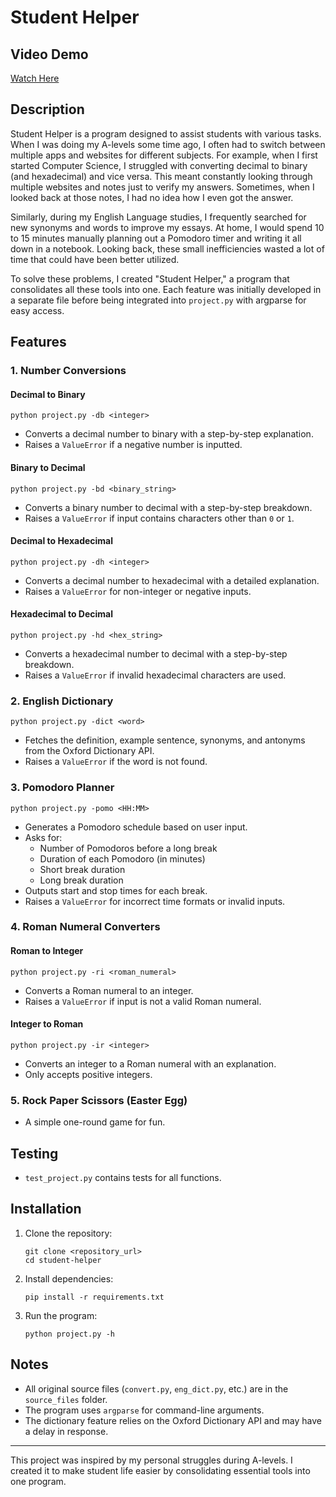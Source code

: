 # Student Helper

## Video Demo
[Watch Here](https://youtu.be/YFO3g3qUHRQ)

## Description
Student Helper is a program designed to assist students with various tasks. When I was doing my A-levels some time ago, I often had to switch between multiple apps and websites for different subjects. For example, when I first started Computer Science, I struggled with converting decimal to binary (and hexadecimal) and vice versa. This meant constantly looking through multiple websites and notes just to verify my answers. Sometimes, when I looked back at those notes, I had no idea how I even got the answer.

Similarly, during my English Language studies, I frequently searched for new synonyms and words to improve my essays. At home, I would spend 10 to 15 minutes manually planning out a Pomodoro timer and writing it all down in a notebook. Looking back, these small inefficiencies wasted a lot of time that could have been better utilized.

To solve these problems, I created "Student Helper," a program that consolidates all these tools into one. Each feature was initially developed in a separate file before being integrated into `project.py` with argparse for easy access.

## Features

### 1. **Number Conversions**
#### Decimal to Binary
```
python project.py -db <integer>
```
- Converts a decimal number to binary with a step-by-step explanation.
- Raises a `ValueError` if a negative number is inputted.

#### Binary to Decimal
```
python project.py -bd <binary_string>
```
- Converts a binary number to decimal with a step-by-step breakdown.
- Raises a `ValueError` if input contains characters other than `0` or `1`.

#### Decimal to Hexadecimal
```
python project.py -dh <integer>
```
- Converts a decimal number to hexadecimal with a detailed explanation.
- Raises a `ValueError` for non-integer or negative inputs.

#### Hexadecimal to Decimal
```
python project.py -hd <hex_string>
```
- Converts a hexadecimal number to decimal with a step-by-step breakdown.
- Raises a `ValueError` if invalid hexadecimal characters are used.

### 2. **English Dictionary**
```
python project.py -dict <word>
```
- Fetches the definition, example sentence, synonyms, and antonyms from the Oxford Dictionary API.
- Raises a `ValueError` if the word is not found.

### 3. **Pomodoro Planner**
```
python project.py -pomo <HH:MM>
```
- Generates a Pomodoro schedule based on user input.
- Asks for:
  - Number of Pomodoros before a long break
  - Duration of each Pomodoro (in minutes)
  - Short break duration
  - Long break duration
- Outputs start and stop times for each break.
- Raises a `ValueError` for incorrect time formats or invalid inputs.

### 4. **Roman Numeral Converters**
#### Roman to Integer
```
python project.py -ri <roman_numeral>
```
- Converts a Roman numeral to an integer.
- Raises a `ValueError` if input is not a valid Roman numeral.

#### Integer to Roman
```
python project.py -ir <integer>
```
- Converts an integer to a Roman numeral with an explanation.
- Only accepts positive integers.

### 5. **Rock Paper Scissors (Easter Egg)**
- A simple one-round game for fun.

## Testing
- `test_project.py` contains tests for all functions.

## Installation
1. Clone the repository:
   ```
   git clone <repository_url>
   cd student-helper
   ```
2. Install dependencies:
   ```
   pip install -r requirements.txt
   ```
3. Run the program:
   ```
   python project.py -h
   ```

## Notes
- All original source files (`convert.py`, `eng_dict.py`, etc.) are in the `source_files` folder.
- The program uses `argparse` for command-line arguments.
- The dictionary feature relies on the Oxford Dictionary API and may have a delay in response.

---
This project was inspired by my personal struggles during A-levels. I created it to make student life easier by consolidating essential tools into one program.

